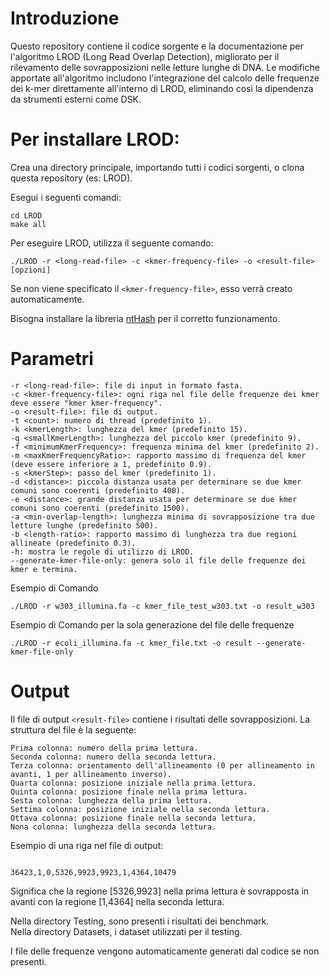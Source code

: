 # Introduzione

Questo repository contiene il codice sorgente e la documentazione per l'algoritmo LROD (Long Read Overlap Detection), migliorato per il rilevamento delle sovrapposizioni nelle letture lunghe di DNA. Le modifiche apportate all'algoritmo includono l'integrazione del calcolo delle frequenze dei k-mer direttamente all'interno di LROD, eliminando così la dipendenza da strumenti esterni come DSK.

# Per installare LROD:

Crea una directory principale, importando tutti i codici sorgenti, o clona questa repository (es: LROD). <br>

Esegui i seguenti comandi:

```
cd LROD
make all
```

Per eseguire LROD, utilizza il seguente comando:

```
./LROD -r <long-read-file> -c <kmer-frequency-file> -o <result-file> [opzioni]
```

Se non viene specificato il `<kmer-frequency-file>`, esso verrà creato automaticamente.

Bisogna installare la libreria [ntHash](https://github.com/bcgsc/ntHash?tab=readme-ov-file) per il corretto funzionamento. 

# Parametri


```
-r <long-read-file>: file di input in formato fasta.
-c <kmer-frequency-file>: ogni riga nel file delle frequenze dei kmer deve essere "kmer kmer-frequency".
-o <result-file>: file di output.
-t <count>: numero di thread (predefinito 1).
-k <kmerLength>: lunghezza del kmer (predefinito 15).
-q <smallKmerLength>: lunghezza del piccolo kmer (predefinito 9).
-f <minimumKmerFrequency>: frequenza minima del kmer (predefinito 2).
-m <maxKmerFrequencyRatio>: rapporto massimo di frequenza del kmer (deve essere inferiore a 1, predefinito 0.9).
-s <kmerStep>: passo del kmer (predefinito 1).
-d <distance>: piccola distanza usata per determinare se due kmer comuni sono coerenti (predefinito 400).
-e <distance>: grande distanza usata per determinare se due kmer comuni sono coerenti (predefinito 1500).
-a <min-overlap-length>: lunghezza minima di sovrapposizione tra due letture lunghe (predefinito 500).
-b <length-ratio>: rapporto massimo di lunghezza tra due regioni allineate (predefinito 0.3).
-h: mostra le regole di utilizzo di LROD.
--generate-kmer-file-only: genera solo il file delle frequenze dei kmer e termina.

```
Esempio di Comando

```
./LROD -r w303_illumina.fa -c kmer_file_test_w303.txt -o result_w303
```

Esempio di Comando per la sola generazione del file delle frequenze

```
./LROD -r ecoli_illumina.fa -c kmer_file.txt -o result --generate-kmer-file-only
```

# Output


Il file di output `<result-file>` contiene i risultati delle sovrapposizioni. La struttura del file è la seguente:

```
Prima colonna: numero della prima lettura.
Seconda colonna: numero della seconda lettura.
Terza colonna: orientamento dell'allineamento (0 per allineamento in avanti, 1 per allineamento inverso).
Quarta colonna: posizione iniziale nella prima lettura.
Quinta colonna: posizione finale nella prima lettura.
Sesta colonna: lunghezza della prima lettura.
Settima colonna: posizione iniziale nella seconda lettura.
Ottava colonna: posizione finale nella seconda lettura.
Nona colonna: lunghezza della seconda lettura.

```
Esempio di una riga nel file di output:

```

36423,1,0,5326,9923,9923,1,4364,10479

```

Significa che la regione [5326,9923] nella prima lettura è sovrapposta in avanti con la regione [1,4364] nella seconda lettura.

Nella directory Testing, sono presenti i risultati dei benchmark.<br>
Nella directory Datasets, i dataset utilizzati per il testing.

I file delle frequenze vengono automaticamente generati dal codice se non presenti.

